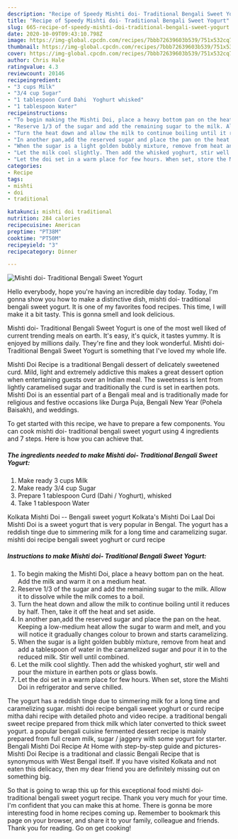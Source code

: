 ```yaml
---
description: "Recipe of Speedy Mishti doi- Traditional Bengali Sweet Yogurt"
title: "Recipe of Speedy Mishti doi- Traditional Bengali Sweet Yogurt"
slug: 665-recipe-of-speedy-mishti-doi-traditional-bengali-sweet-yogurt
date: 2020-10-09T09:43:10.798Z
image: https://img-global.cpcdn.com/recipes/7bbb72639603b539/751x532cq70/mishti-doi-traditional-bengali-sweet-yogurt-recipe-main-photo.jpg
thumbnail: https://img-global.cpcdn.com/recipes/7bbb72639603b539/751x532cq70/mishti-doi-traditional-bengali-sweet-yogurt-recipe-main-photo.jpg
cover: https://img-global.cpcdn.com/recipes/7bbb72639603b539/751x532cq70/mishti-doi-traditional-bengali-sweet-yogurt-recipe-main-photo.jpg
author: Chris Hale
ratingvalue: 4.3
reviewcount: 20146
recipeingredient:
- "3 cups Milk"
- "3/4 cup Sugar"
- "1 tablespoon Curd Dahi  Yoghurt whisked"
- "1 tablespoon Water"
recipeinstructions:
- "To begin making the Mishti Doi, place a heavy bottom pan on the heat. Add the milk and warm it on a medium heat."
- "Reserve 1/3 of the sugar and add the remaining sugar to the milk. Allow it to dissolve while the milk comes to a boil."
- "Turn the heat down and allow the milk to continue boiling until it reduces by half. Then, take it off the heat and set aside."
- "In another pan,add the reserved sugar and place the pan on the heat. Keeping a low-medium heat allow the sugar to warm and melt, and you will notice it gradually changes colour to brown and starts caramelizing."
- "When the sugar is a light golden bubbly mixture, remove from heat and add a tablespoon of water in the caramelized sugar and pour it in to the reduced milk. Stir well until combined."
- "Let the milk cool slightly. Then add the whisked yoghurt, stir well and pour the mixture in earthen pots or glass bowls."
- "Let the doi set in a warm place for few hours. When set, store the Mishti Doi in refrigerator and serve chilled."
categories:
- Recipe
tags:
- mishti
- doi
- traditional

katakunci: mishti doi traditional 
nutrition: 284 calories
recipecuisine: American
preptime: "PT38M"
cooktime: "PT50M"
recipeyield: "3"
recipecategory: Dinner

---
```



![Mishti doi- Traditional Bengali Sweet Yogurt](https://img-global.cpcdn.com/recipes/7bbb72639603b539/751x532cq70/mishti-doi-traditional-bengali-sweet-yogurt-recipe-main-photo.jpg)

Hello everybody, hope you're having an incredible day today. Today, I'm gonna show you how to make a distinctive dish, mishti doi- traditional bengali sweet yogurt. It is one of my favorites food recipes. This time, I will make it a bit tasty. This is gonna smell and look delicious.

Mishti doi- Traditional Bengali Sweet Yogurt is one of the most well liked of current trending meals on earth. It's easy, it's quick, it tastes yummy. It is enjoyed by millions daily. They're fine and they look wonderful. Mishti doi- Traditional Bengali Sweet Yogurt is something that I've loved my whole life.

Mishti Doi Recipe is a traditional Bengali dessert of delicately sweetened curd. Mild, light and extremely addictive this makes a great dessert option when entertaining guests over an Indian meal. The sweetness is lent from lightly caramelised sugar and traditionally the curd is set in earthen pots. Mishti Doi is an essential part of a Bengali meal and is traditionally made for religious and festive occasions like Durga Puja, Bengali New Year (Pohela Baisakh), and weddings.


To get started with this recipe, we have to prepare a few components. You can cook mishti doi- traditional bengali sweet yogurt using 4 ingredients and 7 steps. Here is how you can achieve that.

<!--inarticleads1-->

##### The ingredients needed to make Mishti doi- Traditional Bengali Sweet Yogurt:

1. Make ready 3 cups Milk
1. Make ready 3/4 cup Sugar
1. Prepare 1 tablespoon Curd (Dahi / Yoghurt), whisked
1. Take 1 tablespoon Water


Kolkata Mishti Doi -- Bengali sweet yogurt Kolkata&#39;s Mishti Doi Laal Doi Mishti Doi is a sweet yogurt that is very popular in Bengal. The yogurt has a reddish tinge due to simmering milk for a long time and caramelizing sugar. mishti doi recipe bengali sweet yoghurt or curd recipe 

<!--inarticleads2-->

##### Instructions to make Mishti doi- Traditional Bengali Sweet Yogurt:

1. To begin making the Mishti Doi, place a heavy bottom pan on the heat. Add the milk and warm it on a medium heat.
1. Reserve 1/3 of the sugar and add the remaining sugar to the milk. Allow it to dissolve while the milk comes to a boil.
1. Turn the heat down and allow the milk to continue boiling until it reduces by half. Then, take it off the heat and set aside.
1. In another pan,add the reserved sugar and place the pan on the heat. Keeping a low-medium heat allow the sugar to warm and melt, and you will notice it gradually changes colour to brown and starts caramelizing.
1. When the sugar is a light golden bubbly mixture, remove from heat and add a tablespoon of water in the caramelized sugar and pour it in to the reduced milk. Stir well until combined.
1. Let the milk cool slightly. Then add the whisked yoghurt, stir well and pour the mixture in earthen pots or glass bowls.
1. Let the doi set in a warm place for few hours. When set, store the Mishti Doi in refrigerator and serve chilled.


The yogurt has a reddish tinge due to simmering milk for a long time and caramelizing sugar. mishti doi recipe bengali sweet yoghurt or curd recipe mitha dahi recipe with detailed photo and video recipe. a traditional bengali sweet recipe prepared from thick milk which later converted to thick sweet yogurt. a popular bengali cuisine fermented dessert recipe is mainly prepared from full cream milk, sugar / jaggery with some yogurt for starter. Bengali Mishti Doi Recipe At Home with step-by-step guide and pictures- Mishti Doi Recipe is a traditional and classic Bengali Recipe that is synonymous with West Bengal itself. If you have visited Kolkata and not eaten this delicacy, then my dear friend you are definitely missing out on something big. 

So that is going to wrap this up for this exceptional food mishti doi- traditional bengali sweet yogurt recipe. Thank you very much for your time. I'm confident that you can make this at home. There is gonna be more interesting food in home recipes coming up. Remember to bookmark this page on your browser, and share it to your family, colleague and friends. Thank you for reading. Go on get cooking!
